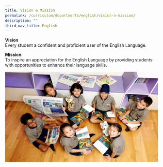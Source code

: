 ```yaml
---
title: Vision & Mission
permalink: /curriculum/departments/english/vision-n-mission/
description: ""
third_nav_title: English
---
```


<p><strong>Vision</strong><br>
Every student a confident and proficient user of the English Language.</p>
<p><strong>Mission</strong><br>To inspire an appreciation for the English Language by providing students with opportunities to enhance their language skills.</p>
<img src="/images/EVision%20&%20Mission.jpg">